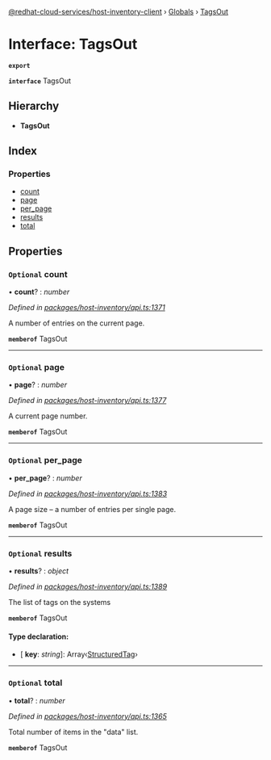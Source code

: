 [@redhat-cloud-services/host-inventory-client](../README.md) › [Globals](../globals.md) › [TagsOut](tagsout.md)

# Interface: TagsOut

**`export`** 

**`interface`** TagsOut

## Hierarchy

* **TagsOut**

## Index

### Properties

* [count](tagsout.md#optional-count)
* [page](tagsout.md#optional-page)
* [per_page](tagsout.md#optional-per_page)
* [results](tagsout.md#optional-results)
* [total](tagsout.md#optional-total)

## Properties

### `Optional` count

• **count**? : *number*

*Defined in [packages/host-inventory/api.ts:1371](https://github.com/RedHatInsights/javascript-clients/blob/master/packages/host-inventory/api.ts#L1371)*

A number of entries on the current page.

**`memberof`** TagsOut

___

### `Optional` page

• **page**? : *number*

*Defined in [packages/host-inventory/api.ts:1377](https://github.com/RedHatInsights/javascript-clients/blob/master/packages/host-inventory/api.ts#L1377)*

A current page number.

**`memberof`** TagsOut

___

### `Optional` per_page

• **per_page**? : *number*

*Defined in [packages/host-inventory/api.ts:1383](https://github.com/RedHatInsights/javascript-clients/blob/master/packages/host-inventory/api.ts#L1383)*

A page size – a number of entries per single page.

**`memberof`** TagsOut

___

### `Optional` results

• **results**? : *object*

*Defined in [packages/host-inventory/api.ts:1389](https://github.com/RedHatInsights/javascript-clients/blob/master/packages/host-inventory/api.ts#L1389)*

The list of tags on the systems

**`memberof`** TagsOut

#### Type declaration:

* \[ **key**: *string*\]: Array‹[StructuredTag](structuredtag.md)›

___

### `Optional` total

• **total**? : *number*

*Defined in [packages/host-inventory/api.ts:1365](https://github.com/RedHatInsights/javascript-clients/blob/master/packages/host-inventory/api.ts#L1365)*

Total number of items in the \"data\" list.

**`memberof`** TagsOut
